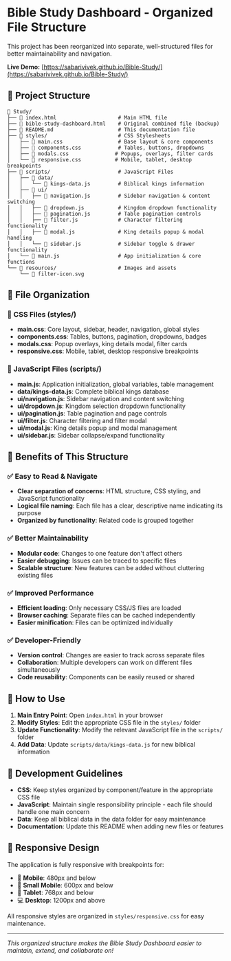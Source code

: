 # Bible Study Dashboard - Organized File Structure

This project has been reorganized into separate, well-structured files for better maintainability and navigation.

**Live Demo:** [https://sabarivivek.github.io/Bible-Study/](https://sabarivivek.github.io/Bible-Study/)

## 📁 Project Structure

```
📂 Study/
├── 📄 index.html                    # Main HTML file
├── 📄 bible-study-dashboard.html    # Original combined file (backup)
├── 📄 README.md                     # This documentation file
├── 📂 styles/                       # CSS Stylesheets
│   ├── 📄 main.css                  # Base layout & core components
│   ├── 📄 components.css            # Tables, buttons, dropdowns
│   ├── 📄 modals.css               # Popups, overlays, filter cards
│   └── 📄 responsive.css           # Mobile, tablet, desktop breakpoints
├── 📂 scripts/                      # JavaScript Files
│   ├── 📂 data/
│   │   └── 📄 kings-data.js         # Biblical kings information
│   ├── 📂 ui/
│   │   ├── 📄 navigation.js         # Sidebar navigation & content switching
│   │   ├── 📄 dropdown.js           # Kingdom dropdown functionality
│   │   ├── 📄 pagination.js         # Table pagination controls
│   │   ├── 📄 filter.js             # Character filtering functionality
│   │   ├── 📄 modal.js              # King details popup & modal handling
│   │   └── 📄 sidebar.js            # Sidebar toggle & drawer functionality
│   └── 📄 main.js                   # App initialization & core functions
└── 📂 resources/                    # Images and assets
    └── 📄 filter-icon.svg
```

## 🎯 File Organization

### 🎨 CSS Files (styles/)
- **main.css**: Core layout, sidebar, header, navigation, global styles
- **components.css**: Tables, buttons, pagination, dropdowns, badges
- **modals.css**: Popup overlays, king details modal, filter cards
- **responsive.css**: Mobile, tablet, desktop responsive breakpoints

### 🔧 JavaScript Files (scripts/)
- **main.js**: Application initialization, global variables, table management
- **data/kings-data.js**: Complete biblical kings database
- **ui/navigation.js**: Sidebar navigation and content switching
- **ui/dropdown.js**: Kingdom selection dropdown functionality
- **ui/pagination.js**: Table pagination and page controls
- **ui/filter.js**: Character filtering and filter modal
- **ui/modal.js**: King details popup and modal management
- **ui/sidebar.js**: Sidebar collapse/expand functionality

## 🚀 Benefits of This Structure

### ✅ Easy to Read & Navigate
- **Clear separation of concerns**: HTML structure, CSS styling, and JavaScript functionality
- **Logical file naming**: Each file has a clear, descriptive name indicating its purpose
- **Organized by functionality**: Related code is grouped together

### ✅ Better Maintainability
- **Modular code**: Changes to one feature don't affect others
- **Easier debugging**: Issues can be traced to specific files
- **Scalable structure**: New features can be added without cluttering existing files

### ✅ Improved Performance
- **Efficient loading**: Only necessary CSS/JS files are loaded
- **Browser caching**: Separate files can be cached independently
- **Easier minification**: Files can be optimized individually

### ✅ Developer-Friendly
- **Version control**: Changes are easier to track across separate files
- **Collaboration**: Multiple developers can work on different files simultaneously
- **Code reusability**: Components can be easily reused or shared

## 📖 How to Use

1. **Main Entry Point**: Open `index.html` in your browser
2. **Modify Styles**: Edit the appropriate CSS file in the `styles/` folder
3. **Update Functionality**: Modify the relevant JavaScript file in the `scripts/` folder
4. **Add Data**: Update `scripts/data/kings-data.js` for new biblical information

## 🔧 Development Guidelines

- **CSS**: Keep styles organized by component/feature in the appropriate CSS file
- **JavaScript**: Maintain single responsibility principle - each file should handle one main concern
- **Data**: Keep all biblical data in the data folder for easy maintenance
- **Documentation**: Update this README when adding new files or features

## 📱 Responsive Design

The application is fully responsive with breakpoints for:
- 📱 **Mobile**: 480px and below
- 📱 **Small Mobile**: 600px and below  
- 📱 **Tablet**: 768px and below
- 💻 **Desktop**: 1200px and above

All responsive styles are organized in `styles/responsive.css` for easy maintenance.

---

*This organized structure makes the Bible Study Dashboard easier to maintain, extend, and collaborate on!*